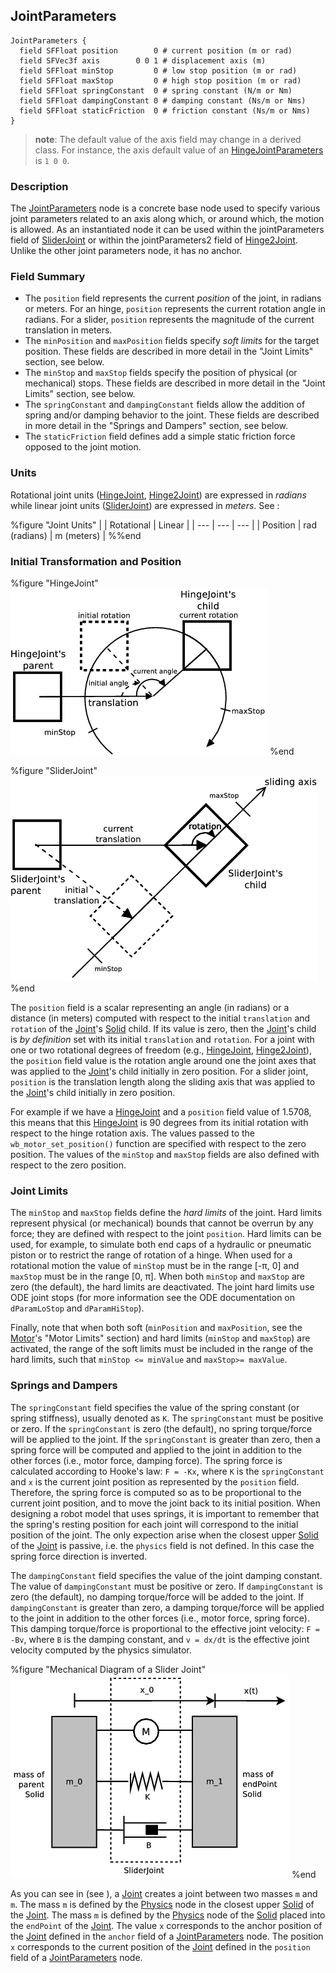 ## JointParameters

```
JointParameters {
  field SFFloat position        0 # current position (m or rad)
  field SFVec3f axis        0 0 1 # displacement axis (m)
  field SFFloat minStop         0 # low stop position (m or rad)
  field SFFloat maxStop         0 # high stop position (m or rad)
  field SFFloat springConstant  0 # spring constant (N/m or Nm)
  field SFFloat dampingConstant 0 # damping constant (Ns/m or Nms)
  field SFFloat staticFriction  0 # friction constant (Ns/m or Nms)
}
```

> **note**: The default value of the axis field may change in a derived class. For instance,
the axis default value of an
[HingeJointParameters](reference/hingejointparameters.md#hingejointparameters)
is `1 0 0`.

### Description

The [JointParameters](reference/jointparameters.md#jointparameters) node is a
concrete base node used to specify various joint parameters related to an axis
along which, or around which, the motion is allowed. As an instantiated node it
can be used within the jointParameters field of
[SliderJoint](reference/sliderjoint.md#sliderjoint) or within the
jointParameters2 field of [Hinge2Joint](reference/hinge2joint.md#hinge2joint).
Unlike the other joint parameters node, it has no anchor.

### Field Summary

- The `position` field represents the current *position* of the joint, in radians
or meters. For an hinge, `position` represents the current rotation angle in
radians. For a slider, `position` represents the magnitude of the current
translation in meters.
- The `minPosition` and `maxPosition` fields specify *soft limits* for the target
position. These fields are described in more detail in the "Joint Limits"
section, see below.
- The `minStop` and `maxStop` fields specify the position of physical (or
mechanical) stops. These fields are described in more detail in the "Joint
Limits" section, see below.
- The `springConstant` and `dampingConstant` fields allow the addition of spring
and/or damping behavior to the joint. These fields are described in more detail
in the "Springs and Dampers" section, see below.
- The `staticFriction` field defines add a simple static friction force opposed to
the joint motion.

### Units

Rotational joint units ([HingeJoint](reference/hingejoint.md#hingejoint),
[Hinge2Joint](reference/hinge2joint.md#hinge2joint)) are expressed in *radians*
while linear joint units ([SliderJoint](reference/sliderjoint.md#sliderjoint))
are expressed in *meters*. See :

%figure "Joint Units"
|  | Rotational | Linear |
| --- | --- | --- |
| Position | rad (radians) | m (meters) |
%%end

### Initial Transformation and Position

%figure "HingeJoint"
![HingeJoint](pdf/hinge_joint.pdf.png)
%end

%figure "SliderJoint"
![SliderJoint](pdf/slider_joint.pdf.png)
%end

The `position` field is a scalar representing an angle (in radians) or a
distance (in meters) computed with respect to the initial `translation` and
`rotation` of the [Joint](reference/joint.md#joint)'s
[Solid](reference/solid.md#solid) child. If its value is zero, then the
[Joint](reference/joint.md#joint)'s child is *by definition* set with its
initial `translation` and `rotation`. For a joint with one or two rotational
degrees of freedom (e.g., [HingeJoint](reference/hingejoint.md#hingejoint),
[Hinge2Joint](reference/hinge2joint.md#hinge2joint)), the `position` field value
is the rotation angle around one the joint axes that was applied to the
[Joint](reference/joint.md#joint)'s child initially in zero position. For a
slider joint, `position` is the translation length along the sliding axis that
was applied to the [Joint](reference/joint.md#joint)'s child initially in zero
position.

For example if we have a [HingeJoint](reference/hingejoint.md#hingejoint) and a
`position` field value of 1.5708, this means that this
[HingeJoint](reference/joint.md#joint) is 90 degrees from its initial rotation
with respect to the hinge rotation axis. The values passed to the
`wb_motor_set_position()` function are specified with respect to the zero
position. The values of the `minStop` and `maxStop` fields are also defined with
respect to the zero position.

### Joint Limits

The `minStop` and `maxStop` fields define the *hard limits* of the joint. Hard
limits represent physical (or mechanical) bounds that cannot be overrun by any
force; they are defined with respect to the joint `position`. Hard limits can be
used, for example, to simulate both end caps of a hydraulic or pneumatic piston
or to restrict the range of rotation of a hinge. When used for a rotational
motion the value of `minStop` must be in the range [-π, 0] and `maxStop` must
be in the range [0, π]. When both `minStop` and `maxStop` are zero (the
default), the hard limits are deactivated. The joint hard limits use ODE joint
stops (for more information see the ODE documentation on `dParamLoStop` and
`dParamHiStop`).

Finally, note that when both soft (`minPosition` and `maxPosition`, see the
[Motor](reference/motor.md#motor)'s "Motor Limits" section) and hard limits
(`minStop` and `maxStop`) are activated, the range of the soft limits must be
included in the range of the hard limits, such that `minStop <= minValue` and
`maxStop>= maxValue`.

### Springs and Dampers

The `springConstant` field specifies the value of the spring constant (or spring
stiffness), usually denoted as `K`. The `springConstant` must be positive or
zero. If the `springConstant` is zero (the default), no spring torque/force will
be applied to the joint. If the `springConstant` is greater than zero, then a
spring force will be computed and applied to the joint in addition to the other
forces (i.e., motor force, damping force). The spring force is calculated
according to Hooke's law: `F = -Kx`, where `K` is the `springConstant` and `x`
is the current joint position as represented by the `position` field. Therefore,
the spring force is computed so as to be proportional to the current joint
position, and to move the joint back to its initial position. When designing a
robot model that uses springs, it is important to remember that the spring's
resting position for each joint will correspond to the initial position of the
joint. The only expection arise when the closest upper
[Solid](reference/solid.md#solid) of the [Joint](reference/joint.md#joint) is
passive, i.e. the `physics` field is not defined. In this case the spring force
direction is inverted.

The `dampingConstant` field specifies the value of the joint damping constant.
The value of `dampingConstant` must be positive or zero. If `dampingConstant` is
zero (the default), no damping torque/force will be added to the joint. If
`dampingConstant` is greater than zero, a damping torque/force will be applied
to the joint in addition to the other forces (i.e., motor force, spring force).
This damping torque/force is proportional to the effective joint velocity: `F =
-Bv`, where `B` is the damping constant, and `v = dx/dt` is the effective joint
velocity computed by the physics simulator.

%figure "Mechanical Diagram of a Slider Joint"
![Mechanical Diagram of a Slider Joint](pdf/slider_joint_mechanics.pdf.png)
%end

As you can see in (see  ), a [Joint](reference/joint.md#joint) creates a joint
between two masses `m` and `m`. The mass `m` is defined by the
[Physics](reference/physics.md#physics) node in the closest upper
[Solid](reference/solid.md#solid) of the [Joint](reference/joint.md#joint). The
mass `m` is defined by the [Physics](reference/physics.md#physics) node of the
[Solid](reference/solid.md#solid) placed into the `endPoint` of the
[Joint](reference/joint.md#joint). The value `x` corresponds to the anchor
position of the [Joint](reference/joint.md#joint) defined in the `anchor` field
of a [JointParameters](reference/jointparameters.md#jointparameters) node. The
position `x` corresponds to the current position of the
[Joint](reference/joint.md#joint) defined in the `position` field of a
[JointParameters](reference/jointparameters.md#jointparameters) node.

